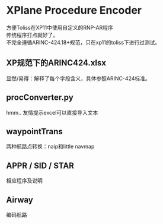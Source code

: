 # XPlane Procedure Encoder
方便Toliss在XP11中使用自定义的RNP-AR程序\
传统程序打点就好了。\
不完全遵循ARINC-424.18+规范，只在xp11的toliss下进行过测试。
## XP规范下的ARINC424.xlsx
显然/易得：解释了每个字段含义，具体参照ARINC-424标准。
## procConverter.py
hmm.. 友情提示excel可以直接导入文本
## waypointTrans
两种航路点转换：naip和little navmap
## APPR / SID / STAR
相应程序及说明
## Airway
编码航路